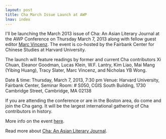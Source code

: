 ```yaml
---
layout: post
title: Cha March Issue Launch at AWP
lnav: index
---
```


I'll be launching the March 2013 issue of Cha: An Asian Literary Journal at the AWP Conference on Thursday March 7, 2013 along with fellow guest editor [Marc Vincenz](http://www.madhattersreview.com/issue13/workingstiffs13.shtml#marc). The event is co-hosted by the Fairbank Center for Chinese Studies at Harvard University.

The launch will feature readings by former and current Cha contributors Xi Chuan, Eleanor Goodman, Lucas Klein, W.F. Lantry, Kim Liao, Mai Mang (Yibing Huang), Tracy Slater, Marc Vincenz, and Nicholas YB Wong. 

Date & time: Thursday, March 7, 2013, 7:30 pm
Venue: Harvard University, Fairbank Center, Seminar Room: # S050, CGIS South Building, 1730 Cambridge Street, Cambridge, MA 02138

If you are attending the conference or are in the Boston area, do come and join the Cha gang. It will be the largest international gathering of Cha contributors in history.

More info on the event [here](https://www.facebook.com/events/121405454708973/permalink/125393180976867/).

Read more about [Cha: An Asian Literary Journal](http://www.asiancha.com/). 